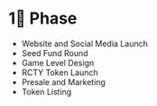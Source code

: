 # 1⃣ Phase

* Website and Social Media Launch
* Seed Fund Round
* Game Level Design
* RCTY Token Launch
* Presale and Marketing
* Token Listing

